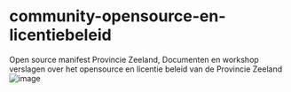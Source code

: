 # community-opensource-en-licentiebeleid
Open source manifest Provincie Zeeland, 
Documenten en workshop verslagen over het opensource en licentie beleid van de Provincie Zeeland
![image](https://user-images.githubusercontent.com/23077440/235444384-2182f6a3-6697-4879-b3c6-7cb4975198d3.png)
